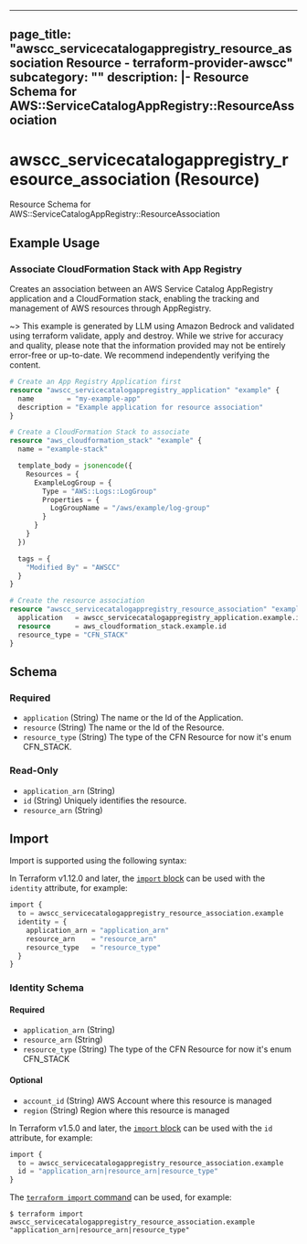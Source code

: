 
---
page_title: "awscc_servicecatalogappregistry_resource_association Resource - terraform-provider-awscc"
subcategory: ""
description: |-
  Resource Schema for AWS::ServiceCatalogAppRegistry::ResourceAssociation
---

# awscc_servicecatalogappregistry_resource_association (Resource)

Resource Schema for AWS::ServiceCatalogAppRegistry::ResourceAssociation

## Example Usage

### Associate CloudFormation Stack with App Registry

Creates an association between an AWS Service Catalog AppRegistry application and a CloudFormation stack, enabling the tracking and management of AWS resources through AppRegistry.

~> This example is generated by LLM using Amazon Bedrock and validated using terraform validate, apply and destroy. While we strive for accuracy and quality, please note that the information provided may not be entirely error-free or up-to-date. We recommend independently verifying the content.

```terraform
# Create an App Registry Application first
resource "awscc_servicecatalogappregistry_application" "example" {
  name        = "my-example-app"
  description = "Example application for resource association"
}

# Create a CloudFormation Stack to associate
resource "aws_cloudformation_stack" "example" {
  name = "example-stack"

  template_body = jsonencode({
    Resources = {
      ExampleLogGroup = {
        Type = "AWS::Logs::LogGroup"
        Properties = {
          LogGroupName = "/aws/example/log-group"
        }
      }
    }
  })

  tags = {
    "Modified By" = "AWSCC"
  }
}

# Create the resource association
resource "awscc_servicecatalogappregistry_resource_association" "example" {
  application   = awscc_servicecatalogappregistry_application.example.id
  resource      = aws_cloudformation_stack.example.id
  resource_type = "CFN_STACK"
}
```

<!-- schema generated by tfplugindocs -->
## Schema

### Required

- `application` (String) The name or the Id of the Application.
- `resource` (String) The name or the Id of the Resource.
- `resource_type` (String) The type of the CFN Resource for now it's enum CFN_STACK.

### Read-Only

- `application_arn` (String)
- `id` (String) Uniquely identifies the resource.
- `resource_arn` (String)

## Import

Import is supported using the following syntax:

In Terraform v1.12.0 and later, the [`import` block](https://developer.hashicorp.com/terraform/language/import) can be used with the `identity` attribute, for example:

```terraform
import {
  to = awscc_servicecatalogappregistry_resource_association.example
  identity = {
    application_arn = "application_arn"
    resource_arn    = "resource_arn"
    resource_type   = "resource_type"
  }
}
```

<!-- schema generated by tfplugindocs -->
### Identity Schema

#### Required

- `application_arn` (String)
- `resource_arn` (String)
- `resource_type` (String) The type of the CFN Resource for now it's enum CFN_STACK

#### Optional

- `account_id` (String) AWS Account where this resource is managed
- `region` (String) Region where this resource is managed

In Terraform v1.5.0 and later, the [`import` block](https://developer.hashicorp.com/terraform/language/import) can be used with the `id` attribute, for example:

```terraform
import {
  to = awscc_servicecatalogappregistry_resource_association.example
  id = "application_arn|resource_arn|resource_type"
}
```

The [`terraform import` command](https://developer.hashicorp.com/terraform/cli/commands/import) can be used, for example:

```shell
$ terraform import awscc_servicecatalogappregistry_resource_association.example "application_arn|resource_arn|resource_type"
```
